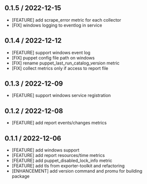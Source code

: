 ## 0.1.5 / 2022-12-15

* [FEATURE] add scrape_error metric for each collector
* [FIX] windows logging to eventlog in service

## 0.1.4 / 2022-12-12

* [FEATURE] support windows event log
* [FIX] puppet config file path on windows 
* [FIX] rename puppet_last_run_catalog_version metric
* [FIX] collect metrics only if access to report file

## 0.1.3 / 2022-12-09

* [FEATURE] support windows service registration 

## 0.1.2 / 2022-12-08

* [FEATURE] add report events/changes metrics

## 0.1.1 / 2022-12-06

* [FEATURE] add windows support
* [FEATURE] add report resources/time metrics
* [FEATURE] add puppet_disabled_lock_info metric
* [FEATURE] add tls from exporter-toolkit and refactoring
* [ENHANCEMENT] add version command and promu for building package
